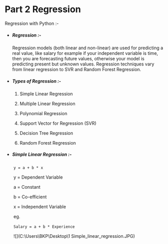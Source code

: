 # Part 2 Regression
 Regression with Python :-

- ##### Regression :-  

   Regression models (both linear and non-linear) are used for predicting a real value, like salary for example if your independent variable is time, then you are forecasting future values, otherwise your model is predicting present but unknown values. Regression techniques vary from linear regression to SVR and Random Forest Regression.

  

- ##### Types of Regression :- 

  1. Simple Linear Regression

  2. Multiple Linear Regression

  3. Polynomial Regression

  4. Support Vector for Regression (SVR)

  5. Decision Tree Regression

  6. Random Forest Regression

     

- ##### Simple Linear Regression :-

  ​			`y = a + b * x`

  ​			y = Dependent Variable

  ​			a = Constant

  ​			b = Co-efficient

  ​			x = Independent Variable

  ​	eg. 

  ​			`Salary = a + b * Experience`

  ​		![](C:\Users\BKP\Desktop\1 Simple_linear_regression.JPG)

